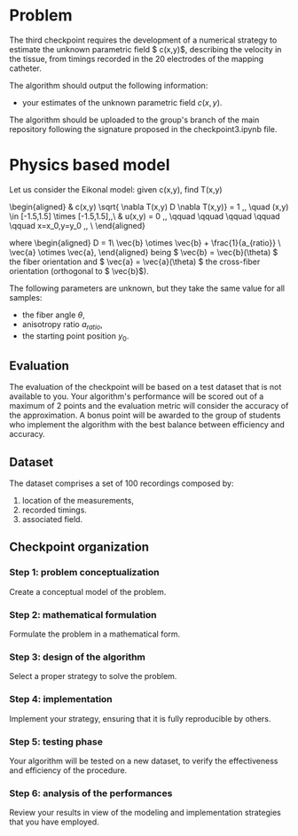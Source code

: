 # Problem

The third checkpoint requires the development of a numerical strategy to estimate the unknown parametric field $ c(x,y)$, describing the velocity in the tissue, from timings recorded in the 20 electrodes of the mapping catheter. 

The algorithm should output the following information:
- your estimates of the unknown parametric field $c(x,y)$.

The algorithm should be uploaded to the group's branch of the main repository following the signature proposed in the checkpoint3.ipynb file.

# Physics based model

Let us consider the Eikonal model: given c(x,y), find T(x,y)

\begin{aligned}
  & c(x,y) \sqrt{ \nabla T(x,y) D \nabla T(x,y)} = 1  \,, \quad (x,y) \in [-1.5,1.5] \times [-1.5,1.5]\,,\\
  & u(x,y) = 0  \,, \qquad \qquad \qquad \qquad \qquad x=x_0,y=y_0 \,, \\
\end{aligned}

where 
\begin{aligned}
D = 1\ \vec{b} \otimes \vec{b} + \frac{1}{a_{ratio}}  \ \vec{a} \otimes \vec{a},
\end{aligned}
being $ \vec{b} = \vec{b}(\theta) $ the fiber orientation and $ \vec{a} = \vec{a}(\theta) $ the cross-fiber orientation (orthogonal to $ \vec{b}$).

The following parameters are unknown, but they take the same value for all samples:
- the fiber angle $\theta$, 
- anisotropy ratio $a_{ratio}$,
- the starting point position $y_0$.


## Evaluation

The evaluation of the checkpoint will be based on a test dataset that is not available to you. Your algorithm's performance will be scored out of a maximum of 2 points and the evaluation metric will consider the accuracy of the approximation.
A bonus point will be awarded to the group of students who implement the algorithm with the best balance between efficiency and accuracy.

## Dataset

The dataset comprises a set of 100 recordings composed by:
1. location of the measurements,
2. recorded timings.
2. associated field.


## Checkpoint organization


### Step 1: problem conceptualization

Create a conceptual model of the problem.

### Step 2: mathematical formulation

Formulate the problem in a mathematical form.

### Step 3: design of the algorithm

Select a proper strategy to solve the problem.

### Step 4: implementation

Implement your strategy, ensuring that it is fully reproducible by others.

### Step 5: testing phase

Your algorithm will be tested on a new dataset, to verify the effectiveness and efficiency of the procedure.

### Step 6: analysis of the performances

Review your results in view of the modeling and implementation strategies that you have employed.